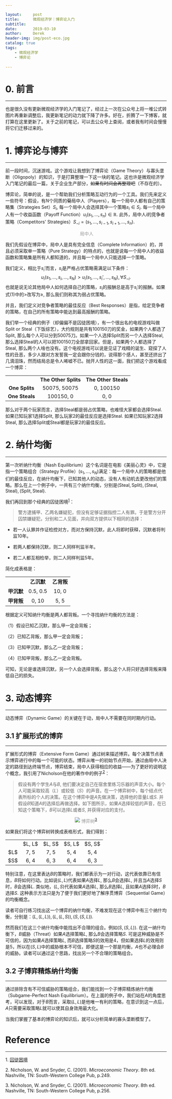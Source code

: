 ```yaml
---

layout:     post
title:      微观经济学｜博弈论入门
subtitle:   
date:       2019-03-10
author:     Derek
header-img: img/post-eco.jpg
catalog: true
tags:
    - 微观经济学
    - 博弈论
    
---
```


# 0. 前言
***
也是很久没有更新微观经济学的入门笔记了，经过上一次在公众号上将一堆公式转图片再重新调整后，我更新笔记的动力就下降了许多。好在，折腾了一下博客，就打算在这里更新了。关于之前的笔记，可以去公众号上查阅，或者我有时间会慢慢将它们迁移过来的。

# 1. 博弈论与博弈
***
前一段时间，沉迷游戏。这个游戏让我想到了博弈论（Game Theory）与寡头垄断（Oligopoly）的知识，于是打算整理一下这一块的笔记。这也许是微观经济学入门笔记的最后一篇，关于企业生产部分，<s>如果有时间会再整理吧</s>（不存在的）。

博弈论，简单的说，是一个帮助我们分析策略互动行为的一个工具。我们先来定义一些符号：假设，有$N$个同质的<s>菊</s>局中人（Players），每一个局中人都有自己的策略集（Strategies Set）$S_i,$ 每一个局中人会选择其中一个策略$s_i \in S_i.$ 每一个局中人有一个收益函数（Payoff Function）$u_i(s_1, ..., s_n) \in \mathbb{R}.$ 此外，局中人$i$的竞争者策略（Competitors' Strategies）$S_{-i}=(s_1, ..., s_{i-1}, s_{i+1}, ..., s_n).$

<center>
    <img style="rgba(34,36,38,.08)"
    src="https://ws2.sinaimg.cn/large/006tKfTcly1g0yrudhxqbj306306e749.jpg" alt>
    <div style="display: inline-block; color: #999; padding: 0px;">局中人</div>
</center>

我们先假设在博弈中，局中人是具有完全信息（Complete Information）的，并且必须采取单一策略（Pure Strategy）的特点的，也就是说每一个局中人的收益函数和策略集是所有人都知道的，并且每一个局中人只能选择一个策略。

我们定义，相比于$s_i'$而言，$s_i$是严格占优策略需满足以下条件：$$u_i(s_1, ..., s_i, ..., s_N)>u_i(s_1, ..., s_i', ..., s_N), \forall S_{-i}.\tag{1}$$
也就是说无论其他局中人如何选择自己的策略，$s_i$的报酬总是高于$s_i'$的报酬。如果式(1)中的$>$改写为$\geq,$ 那么我们则称其为弱占优策略。


并且，我们定义对竞争者策略的最佳反应（Best Responses）是指，给定竞争者的策略，在自己的所有策略中能达到最高报酬的策略。

我们举一个经典的例子（却偏偏不是囚徒困境），有一个很出名的电视游戏叫做Split or Steal（下饭综艺），大约规则是共有100150刀的奖金，如果两个人都选了Split, 那么每个人可以分到50075刀。如果一个人选择Split而另一个人选择Steal, 那么选择Steal的人可以把100150刀全部拿回家。但是，如果两个人都选择了Steal, 那么两个人啥也没有。这个电视游戏可以说是见证了戏精的诞生、窥探了人性的丑恶，多少人跟对方发誓我一定会跟你分钱的，说得那个感人，甚至还挤出了几滴泪珠，然而结局总是令人唏嘘不已。抛开人性的这一面，我们把这个游戏看成一个博弈：

<center>
<table frame="void">
  <tbody>
      <tr>
      <td align="center"></td>
      <td align="center"><b>The Other Splits</b></td>
      <td align="center"><b>The Other Steals</b></td>
    </tr>
    <tr>
      <td align="center"><b>One Splits</b></td>
      <td align="center">50075, 50075</td>
      <td align="center">0, 100150</td>
    </tr>
    <tr>
      <td align="center"><b>One Steals</b></td>
      <td align="center">100150, 0</td>
      <td align="center">0, 0</td>
    </tr>
  </tbody>
</table>
</center>

那么对于两个玩家而言，选择Steal都是弱占优策略，也难怪大家都会选择Steal. 如果已知玩家1选择Split, 那么玩家2的最佳反应是选择Steal.  如果已知玩家2选择Steal, 那么选择Split或Steal都是玩家2的最佳反应。

# 2. 纳什均衡
***
第一次听纳什均衡（Nash Equilibrium）这个名词是在电影《美丽心灵》中，它是指一个策略组合（Strategy Profile）$(s_1, ..., s_N)$满足：每一个局中人的策略都是他们的最佳反应，在纳什均衡下，已知其他人的动态，没有人有动机去更改他们的策略。那么在上一个例子中，一共有三个纳什均衡，分别是$(\mathrm{Steal, Split}), (\mathrm{Steal, Steal}), (\mathrm{Split, Steal}).$

我们再回到那个经典的囚徒困境<sup><a href="#footnote-1">1</a></sup>：

> 警方逮捕甲、乙两名嫌疑犯，但没有足够证据指控二人有罪。于是警方分开囚禁嫌疑犯，分别和二人见面，并向双方提供以下相同的选择：
>
* 若一人认罪并作证检控对方，而对方保持沉默，此人将即时获释，沉默者将判监10年。
>
* 若两人都保持沉默，则二人同样判监半年。
>
* 若二人都互相检举，则二人同样判监5年。

简化成表格是：

<center>
<table frame="void">
  <tbody>
    <tr>
      <td align="center"></td>
      <td align="center"><b>乙沉默</b></td>
      <td align="center"><b>乙背叛</b></td>
    </tr>
    <tr>
      <td align="center"><b>甲沉默</b></td>
      <td align="center">0.5, 0.5</td>
      <td align="center">10, 0</td>
    </tr>
    <tr>
      <td align="center"><b>甲背叛</b></td>
      <td align="center">0, 10</td>
      <td align="center">5, 5</td>
    </tr>
  </tbody>
</table>
</center>

根据定义可知纳什均衡是两人都背叛。一个寻找纳什均衡的方法是：

（1）假设已知乙沉默，那么甲一定会背叛；

（2）已知乙背叛，那么甲一定会背叛；

（3）已知甲沉默，那么乙一定会背叛；

（4）已知甲背叛，那么乙一定会背叛。

可知，无论是谁选择沉默，另一个人会选择背叛，那么这个人将只好选择背叛来降低自己的损失。

# 3. 动态博弈
***
动态博弈（Dynamic Game）的关键在于动，局中人不需要在同时期内行动。

## 3.1 扩展形式的博弈
***
扩展形式的博弈（Extensive Form Game）通过树来描述博弈。每个决策节点表示博弈进行中的每一个可能的状态。博弈从唯一的初始节点开始，通过由局中人决定的路径到达终端节点，博弈结束，局中人获得相应的收益——为了更好的说明这个概念，我引用了Nicholson在他的著作中的例子<sup><a href="#footnote-2">2</a></sup>：

> 假设有两个学生$A$与$B,$ 他们要决定自己在宿舍里练习乐器的声音大小。每个人可能采取较高（$L$）或较低（$S$）的声音。在一个博弈树中，每个结点代表所标的个人的决策。在这个博弈中是$A$先做决策，选择他的音量$L$或$S.$ 并假设$B$知道$A$的选择后再做选择。如下图所示，如果$A$选择较低的声音，在已知这个策略下，$B$可以选择$L$或者$S,$ 并获得对应的支付。

<center>
    <img style="rgba(34,36,38,.08)"
    src="https://ws2.sinaimg.cn/large/006tKfTcly1g0yrudz6wtj30ks0gc74z.jpg">
    <div style="display: inline-block; color: #999; padding: 0px;">博弈树<sup><a href="#footnote-2">3</a></sup></div>
</center>

如果我们将这个博弈树转换成表格形式，我们得到：

<center>
<table frame="void">
  <tbody>
    <tr>
      <td align="center"></td>
      <td align="center">$L, L$</td>
      <td align="center">$L, S$</td>
      <td align="center">$S, L$</td>
      <td align="center">$S, S$</td>
    </tr>
    <tr>
      <td align="center">$L$</td>
      <td align="center">7, 5</td>
      <td align="center">7, 5</td>
      <td align="center">5, 4</td>
      <td align="center">5, 4</td>
    </tr>
    <tr>
      <td align="center">$S$</td>
      <td align="center">6, 4</td>
      <td align="center">6, 3</td>
      <td align="center">6, 4</td>
      <td align="center">6, 3</td>
    </tr>
  </tbody>
</table>
</center>

特别注意，在这里表达$B$的策略时，我们都表示为一对行动，这代表依靠已有信息，$B$将如何行动。比如说$(L, L)$代表如果$A$选择$L,$ 那么$B$会选择$L,$ 并且当$A$选择$S$时，$B$会选择$L.$ 类似地，$(L, S)$代表如果$A$选择$L,$ 那么$B$选择$L,$ 且如果$A$选择$S$时，$B$选择$S.$ 这种表示方法只是为了便于我们更好地了解序贯博弈（Sequential Game）的均衡概念。

读者可自行练习找出这一个博弈的纳什均衡，不难发现在这个博弈中有三个纳什均衡，分别是：$(L, (L, L)), (L, (L, S)), (S, (S, L)).$

然而我们在这三个纳什均衡中能找出不合理的组合。例如$(S, (S, L)).$ 在这一纳什均衡下，$B$威胁（Threat）如果$A$选择策略$L,$ 那么$B$会选择策略$S.$ 可是这种威胁是不可信的，因为如果$A$选择策略$L,$ 而$B$选择策略$S$的效用是4，但如果选择$L$的效用则是5，所以在$(S, L)$中的威胁根本不可信，即便这是一个那是均衡，$A$也不必理会$B$的威胁。读者可以通过这个思路，找出另一个不合理的策略组合。

## 3.2 子博弈精炼纳什均衡
***
通过排除含有不可信威胁的策略组合，我们能找到一个子博弈精炼纳什均衡（Subgame-Perfect Nash Equilibrium）。在上面的例子中，我们站在$A$的角度思考，可以发现，对于$B$而言，采取$(L, L)$是他唯一有利的策略，在意识到这一点后，$A$只需要采取策略$L$就可以使其自身效用最大化。

当我们掌握了基本的博弈论的知识后，就可以分析简单的寡头垄断模型了。

# Reference
***
<p id="footnote-1">1. <a href="https://zh.wikipedia.org/wiki/%E5%9B%9A%E5%BE%92%E5%9B%B0%E5%A2%83">囚徒困境</a>
<p id="footnote-2">2. Nicholson, W. and Snyder, C. (2001). <i>Microeconomic Theory</i>. 8th ed. Nashville, TN: South-Western College Pub, p.249.
<p id="footnote-3">3. Nicholson, W. and Snyder, C. (2001). <i>Microeconomic Theory</i>. 8th ed. Nashville, TN: South-Western College Pub, p.256.